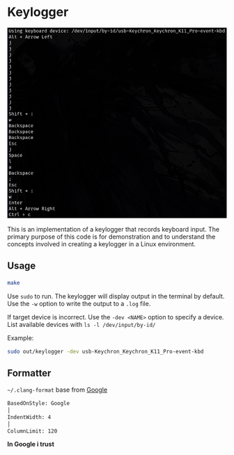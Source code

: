 # Keylogger

![Keylogger screenshot](./sample.png)

This is an implementation of a keylogger that records keyboard input.
The primary purpose of this code is for demonstration and to understand the concepts involved in creating a keylogger in a Linux environment.

## Usage

```sh
make
```

Use `sudo` to run. The keylogger will display output in the terminal by default. Use the `-w` option to write the output to a `.log` file.

If target device is incorrect. Use the `-dev <NAME>` option to specify a device. List available devices with `ls -l /dev/input/by-id/`

Example:

```sh
sudo out/keylogger -dev usb-Keychron_Keychron_K11_Pro-event-kbd
```

## Formatter

`~/.clang-format` base from [Google](https://google.github.io/styleguide/cppguide.html)

```
BasedOnStyle: Google                                                                                                                                                                                            │
IndentWidth: 4                                                                                                                                                                                                  │
ColumnLimit: 120
```

**In Google i trust**
